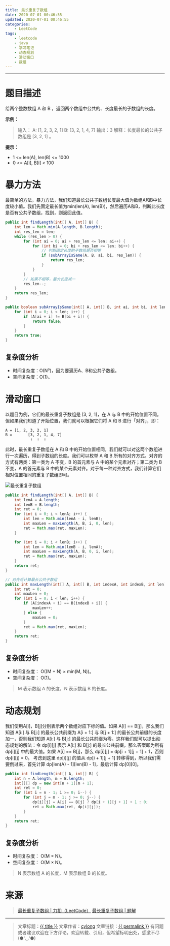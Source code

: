```yaml
---
title: 最长重复子数组
date: 2020-07-01 00:46:55
updated: 2020-07-01 00:46:55
categories:
    - LeetCode
tags:
    - leetcode
    - java
    - 学习笔记
    - 动态规划
    - 滑动窗口
    - 数组
---
```

---

# 题目描述

给两个整数数组 A 和 B ，返回两个数组中公共的、长度最长的子数组的长度。

**示例：**
> 输入：
> A: [1, 2, 3, 2, 1]
> B: [3, 2, 1, 4, 7]
> 输出：3
> 解释：长度最长的公共子数组是 [3, 2, 1] 。

**提示：**
* 1 <= len(A), len(B) <= 1000
* 0 <= A[i], B[i] < 100

<!-- more -->

# 暴力方法

最简单的方法，暴力方法，我们知道最长公共子数组长度最大值为数组A和B中长度较小值。我们先固定最长值为min(len(A), len(B))，然后遍历A和B，判断此长度是否有公共子数组，找到，则返回此值。

```java
public int findLength(int[] A, int[] B) {
    int len = Math.min(A.length, B.length);
    int res_len = len;
    while (res_len > 0) {
        for (int ai = 0; ai + res_len <= len; ai++) {
            for (int bi = 0; bi + res_len <= len; bi++) {
                // 判断固定长度的子数组是否相等
                if (subArrayIsSame(A, B, ai, bi, res_len)) {
                    return res_len;
                }
            }
        }
        // 如果不相等，最大长度减一
        res_len--;
    }
    return res_len;
}

public boolean subArrayIsSame(int[] A, int[] B, int ai, int bi, int len) {
    for (int i = 0; i < len; i++) {
        if (A[ai + i] != B[bi + i]) {
            return false;
        }
    }
    return true;
}
```

## 复杂度分析

* 时间复杂度：Ο(N³)，因为要遍历A、B和公共子数组。
* 空间复杂度：Ο(1)。

# 滑动窗口

以题目为例，它们的最长重复子数组是 [3, 2, 1]，在 A 与 B 中的开始位置不同。但如果我们知道了开始位置，我们就可以根据它们将 A 和 B 进行「对齐」，即：

```
A = [1, 2, 3, 2, 1]
B =       [3, 2, 1, 4, 7]
           ↑  ↑  ↑
```

此时，最长重复子数组在 A 和 B 中的开始位置相同，我们就可以对这两个数组进行一次遍历，得到子数组的长度。我们可以枚举 A 和 B 所有的对齐方式。对齐的方式有两类：第一类为 A 不变，B 的首元素与 A 中的某个元素对齐；第二类为 B 不变，A 的首元素与 B 中的某个元素对齐。对于每一种对齐方式，我们计算它们相对位置相同的重复子数组即可。

![最长重复子数组](最长重复子数组.gif)

```java
public int findLength(int[] A, int[] B) {
    int lenA = A.length;
    int lenB = B.length;
    int ret = 0;
    for (int i = 0; i < lenA; i++) {
        int len = Math.min(lenA - i, lenB);
        int maxLen = maxLength(A, B, i, 0, len);
        ret = Math.max(ret, maxLen);
    }

    for (int i = 0; i < lenB; i++) {
        int len = Math.min(lenB - i, lenA);
        int maxLen = maxLength(A, B, 0, i, len);
        ret = Math.max(ret, maxLen);
    }
    return ret;
}

// 对齐后计算最长公共子数组
public int maxLength(int[] A, int[] B, int indexA, int indexB, int len) {
    int ret = 0;
    int maxLen = 0;
    for (int i = 0; i < len; i++) {
        if (A[indexA + i] == B[indexB + i]) {
            maxLen++;
        } else {
            maxLen = 0;
        }
        ret = Math.max(ret, maxLen);
    }
    return ret;
}
```

## 复杂度分析

* 时间复杂度： Ο((M + N) × min(M, N))。
* 空间复杂度： Ο(1)。
> M 表示数组 A 的长度，N 表示数组 B 的长度。

# 动态规划

我们使用A[i]，B[j]分别表示两个数组对应下标的值。如果 A[i] == B[j]，那么我们知道 A[i:] 与 B[j:] 的最长公共前缀为 A[i + 1:] 与 B[j + 1:] 的最长公共前缀的长度加一，否则我们知道 A[i:] 与 B[j:] 的最长公共前缀为零。这样我们就可以提出动态规划的解法：令 dp[i][j] 表示 A[i:] 和 B[j:] 的最长公共前缀，那么答案即为所有 dp[i][j] 中的最大值。如果 A[i] == B[j]，那么 dp[i][j] = dp[i + 1][j + 1] + 1，否则 dp[i][j] = 0。
考虑到这里 dp[i][j] 的值从 dp[i + 1][j + 1] 转移得到，所以我们需要倒过来，首先计算 dp[len(A) - 1][len(B) - 1]，最后计算 dp[0][0]。

```java
public int findLength(int[] A, int[] B) {
    int n = A.length, m = B.length;
    int[][] dp = new int[n + 1][m + 1];
    int ret = 0;
    for (int i = n - 1; i >= 0; i--) {
        for (int j = m - 1; j >= 0; j--) {
            dp[i][j] = A[i] == B[j] ? dp[i + 1][j + 1] + 1 : 0;
            ret = Math.max(ret, dp[i][j]);
        }
    }
    return ret;
}
```

## 复杂度分析

* 时间复杂度： O(M × N)。
* 空间复杂度： O(M × N)。
> N 表示数组 A 的长度，M 表示数组 B 的长度。

# 来源
> [最长重复子数组 | 力扣（LeetCode）][1]
> [最长重复子数组 | 题解][2]

---

> 文章标题：<a href='{{ permalink }}' title='{{ title }}' >{{ title }}</a>
> 文章作者：[cylong](http://www.cylong.com/about/ "cylong")
> 文章链接：<a href='{{ permalink }}' title='{{ title }}' >{{ permalink }}</a>
> 有问题或者建议欢迎在下方评论。欢迎转载、引用，但希望标明出处，感激不尽(●'◡'●)

[1]: https://leetcode-cn.com/problems/maximum-length-of-repeated-subarray/ "最长重复子数组 | 力扣（LeetCode）"
[2]: https://leetcode-cn.com/problems/maximum-length-of-repeated-subarray/solution/zui-chang-zhong-fu-zi-shu-zu-by-leetcode-solution/ "最长重复子数组 | 题解"
